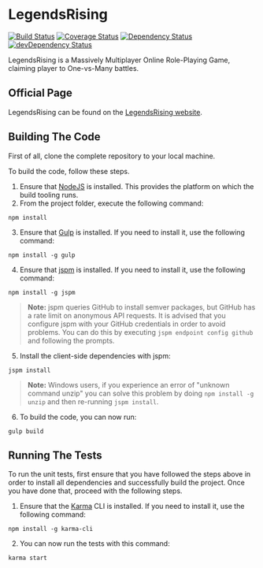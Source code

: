 # LegendsRising 

[![Build Status](https://img.shields.io/travis/MarcScheib/legendsrising/master.svg?style=flat-square)](https://travis-ci.org/MarcScheib/legendsrising) 
[![Coverage Status](https://img.shields.io/coveralls/MarcScheib/legendsrising/master.svg?style=flat-square)](https://coveralls.io/github/MarcScheib/legendsrising?branch=master)
[![Dependency Status](https://img.shields.io/david/MarcScheib/legendsrising.svg?style=flat-square)](https://david-dm.org/MarcScheib/legendsrising)
[![devDependency Status](https://img.shields.io/david/dev/MarcScheib/legendsrising.svg?style=flat-square)](https://david-dm.org/MarcScheib/legendsrising#info=devDependencies)

LegendsRising is a Massively Multiplayer Online Role-Playing Game, claiming player to One-vs-Many battles.

## Official Page

LegendsRising can be found on the [LegendsRising website](http://www.legendsrising.de/).

## Building The Code

First of all, clone the complete repository to your local machine.

To build the code, follow these steps.

1. Ensure that [NodeJS](http://nodejs.org/) is installed. This provides the platform on which the build tooling runs.
2. From the project folder, execute the following command:

  ```shell
  npm install
  ```
3. Ensure that [Gulp](http://gulpjs.com/) is installed. If you need to install it, use the following command:

  ```shell
  npm install -g gulp
  ```
4. Ensure that [jspm](http://jspm.io/) is installed. If you need to install it, use the following command:

  ```shell
  npm install -g jspm
  ```
  > **Note:** jspm queries GitHub to install semver packages, but GitHub has a rate limit on anonymous API requests. It is advised that you configure jspm with your GitHub credentials in order to avoid problems. You can do this by executing `jspm endpoint config github` and following the prompts.
5. Install the client-side dependencies with jspm:

  ```shell
  jspm install
  ```
  >**Note:** Windows users, if you experience an error of "unknown command unzip" you can solve this problem by doing `npm install -g unzip` and then re-running `jspm install`.
6. To build the code, you can now run:

  ```shell
  gulp build
  ```
  
## Running The Tests

To run the unit tests, first ensure that you have followed the steps above in order to install all dependencies and successfully build the project. Once you have done that, proceed with the following steps.

1. Ensure that the [Karma](http://karma-runner.github.io/) CLI is installed. If you need to install it, use the following command:

  ```shell
  npm install -g karma-cli
  ```
2. You can now run the tests with this command:

  ```shell
  karma start
  ```
